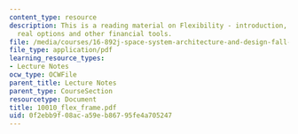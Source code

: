 ```yaml
---
content_type: resource
description: This is a reading material on Flexibility - introduction, taxonomy and
  real options and other financial tools.
file: /media/courses/16-892j-space-system-architecture-and-design-fall-2004/0f2ebb9f08aca59eb86795fe4a705247_10010_flex_frame.pdf
file_type: application/pdf
learning_resource_types:
- Lecture Notes
ocw_type: OCWFile
parent_title: Lecture Notes
parent_type: CourseSection
resourcetype: Document
title: 10010_flex_frame.pdf
uid: 0f2ebb9f-08ac-a59e-b867-95fe4a705247
---
```

